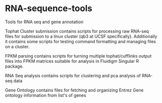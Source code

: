 RNA-sequence-tools
==================

Tools for RNA seq and gene annotation

Tophat Cluster submission contains scripts for processing raw RNA-seq files for submission to a linux cluster (qb3 at UCSF specifically).  Additionally it contains some scripts for testing command formatting and managing files on a cluster.

FPKM parsing contains scripts for turning multiple tophat/cufflinks output files into FPKM matrices suitable for analysis in Fluidigm Singular R package.

RNA Seq analysis contains scripts for clustering and pca analysis of RNA-seq data

Gene Ontology contains files for fetching and organizing Entrez Gene ontology information from list's of genes
